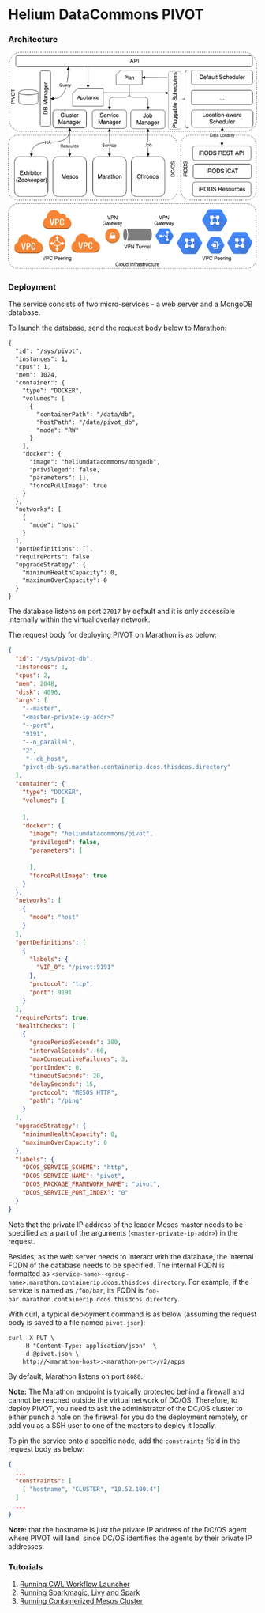 Helium DataCommons PIVOT
========================
### Architecture

![arch](figures/arch/pivot.png)

### Deployment
The service consists of two micro-services - a web server and a MongoDB
database.

To launch the database, send the request body below to Marathon:

```
{
  "id": "/sys/pivot",
  "instances": 1,
  "cpus": 1,
  "mem": 1024,
  "container": {
    "type": "DOCKER",
    "volumes": [
      {
        "containerPath": "/data/db",
        "hostPath": "/data/pivot_db",
        "mode": "RW"
      }
    ],
    "docker": {
      "image": "heliumdatacommons/mongodb",
      "privileged": false,
      "parameters": [],
      "forcePullImage": true
    }
  },
  "networks": [
    {
      "mode": "host"
    }
  ],
  "portDefinitions": [],
  "requirePorts": false
  "upgradeStrategy": {
    "minimumHealthCapacity": 0,
    "maximumOverCapacity": 0
  }
}
```

The database listens on port `27017` by default and it is only
accessible internally within the virtual overlay network.

The request body for deploying PIVOT on Marathon is as below:

```json
{
  "id": "/sys/pivot-db",
  "instances": 1,
  "cpus": 2,
  "mem": 2048,
  "disk": 4096,
  "args": [
    "--master",
    "<master-private-ip-addr>"
    "--port",
    "9191",
    "--n_parallel",
    "2",
     "--db_host",
    "pivot-db-sys.marathon.containerip.dcos.thisdcos.directory"
  ],
  "container": {
    "type": "DOCKER",
    "volumes": [

    ],
    "docker": {
      "image": "heliumdatacommons/pivot",
      "privileged": false,
      "parameters": [

      ],
      "forcePullImage": true
    }
  },
  "networks": [
    {
      "mode": "host"
    }
  ],
  "portDefinitions": [
    {
      "labels": {
        "VIP_0": "/pivot:9191"
      },
      "protocol": "tcp",
      "port": 9191
    }
  ],
  "requirePorts": true,
  "healthChecks": [
    {
      "gracePeriodSeconds": 300,
      "intervalSeconds": 60,
      "maxConsecutiveFailures": 3,
      "portIndex": 0,
      "timeoutSeconds": 20,
      "delaySeconds": 15,
      "protocol": "MESOS_HTTP",
      "path": "/ping"
    }
  ],
  "upgradeStrategy": {
    "minimumHealthCapacity": 0,
    "maximumOverCapacity": 0
  },
  "labels": {
    "DCOS_SERVICE_SCHEME": "http",
    "DCOS_SERVICE_NAME": "pivot",
    "DCOS_PACKAGE_FRAMEWORK_NAME": "pivot",
    "DCOS_SERVICE_PORT_INDEX": "0"
  }
}

```

Note that the private IP address of the leader Mesos master needs to be
specified as a part of the arguments (`<master-private-ip-addr>`)
in the request.

Besides, as the web server needs to interact with the
database, the internal FQDN of the database needs to be specified. The
internal FQDN is formatted as
`<service-name>-<group-name>.marathon.containerip.dcos.thisdcos.directory`.
For example, if the service is named as `/foo/bar`, its FQDN is
`foo-bar.marathon.containerip.dcos.thisdcos.directory`.


With curl, a typical deployment command is as below
(assuming the request body is saved to a file named `pivot.json`):

```shell
curl -X PUT \
    -H "Content-Type: application/json"  \
    -d @pivot.json \
    http://<marathon-host>:<marathon-port>/v2/apps
```

By default, Marathon listens on port `8080`.

**Note:** The Marathon endpoint is typically protected behind a firewall
and cannot be reached outside the virtual network of DC/OS. Therefore,
to deploy PIVOT, you need to ask the administrator of the DC/OS
cluster to either punch a hole on the firewall for you do the deployment
remotely, or add you as a SSH user to one of the masters to deploy it
locally.

To pin the service onto a specific node, add the `constraints` field in
the request body as below:

```json
{
  ...
  "constraints": [
    [ "hostname", "CLUSTER", "10.52.100.4"]
  ]
  ...
}
```

**Note:** that the hostname is just the private IP address of the DC/OS
agent where PIVOT will land, since DC/OS identifies the agents by their
private IP addresses.


### Tutorials
1. [Running CWL Workflow Launcher](examples/cwl.md)
2. [Running Sparkmagic, Livy and Spark](examples/sparkmagic.md)
3. [Running Containerized Mesos Cluster](examples/mesos.md)

